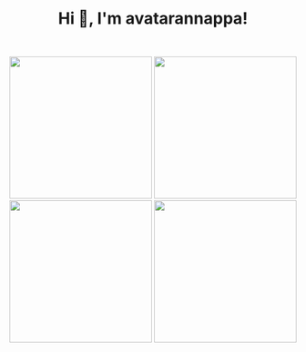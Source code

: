 <h1 align="center">Hi 👋, I'm avatarannappa!</h1>
<br>

<p align = "center">
  <img src = "https://github-readme-streak-stats.herokuapp.com?user=avatarannappa&theme=dark&hide_border=true" width = 250>
  <img src = "https://github-readme-stats.vercel.app/api/top-langs/?username=avatarannappa&theme=bear" width = 250>
  <img src = "https://github-readme-stats.vercel.app/api?username=avatarannappa&show_icons=true&theme=bear" width = 250>
  <img src="https://cr-skills-chart-widget.azurewebsites.net/api/api?username=avatarannappa&skills=Java,HTML,JavaScript,Python,Shell,TypeScript"  width = 250>
</p>
